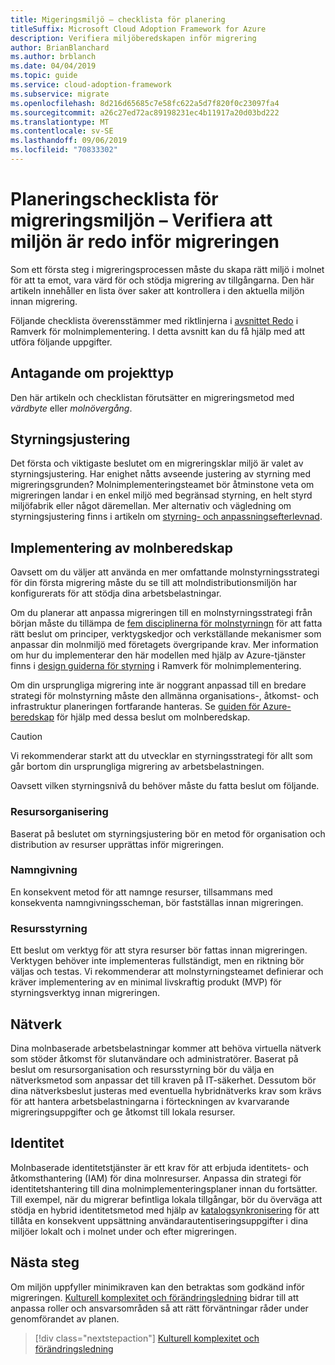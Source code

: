 ```yaml
---
title: Migeringsmiljö – checklista för planering
titleSuffix: Microsoft Cloud Adoption Framework for Azure
description: Verifiera miljöberedskapen inför migrering
author: BrianBlanchard
ms.author: brblanch
ms.date: 04/04/2019
ms.topic: guide
ms.service: cloud-adoption-framework
ms.subservice: migrate
ms.openlocfilehash: 8d216d65685c7e58fc622a5d7f820f0c23097fa4
ms.sourcegitcommit: a26c27ed72ac89198231ec4b11917a20d03bd222
ms.translationtype: MT
ms.contentlocale: sv-SE
ms.lasthandoff: 09/06/2019
ms.locfileid: "70833302"
---
```

# <a name="migration-environment-planning-checklist---validate-environmental-readiness-prior-to-migration"></a>Planeringschecklista för migreringsmiljön – Verifiera att miljön är redo inför migreringen

Som ett första steg i migreringsprocessen måste du skapa rätt miljö i molnet för att ta emot, vara värd för och stödja migrering av tillgångarna. Den här artikeln innehåller en lista över saker att kontrollera i den aktuella miljön innan migrering.

Följande checklista överensstämmer med riktlinjerna i [avsnittet Redo](../../../ready/index.md) i Ramverk för molnimplementering. I detta avsnitt kan du få hjälp med att utföra följande uppgifter.

## <a name="effort-type-assumption"></a>Antagande om projekttyp

Den här artikeln och checklistan förutsätter en migreringsmetod med _värdbyte_ eller _molnövergång_.

## <a name="governance-alignment"></a>Styrningsjustering

Det första och viktigaste beslutet om en migreringsklar miljö är valet av styrningsjustering. Har enighet nåtts avseende justering av styrning med migreringsgrunden? Molnimplementeringsteamet bör åtminstone veta om migreringen landar i en enkel miljö med begränsad styrning, en helt styrd miljöfabrik eller något däremellan. Mer alternativ och vägledning om styrningsjustering finns i artikeln om [styrning- och anpassningsefterlevnad](../../expanded-scope/governance-or-compliance.md).

## <a name="cloud-readiness-implementation"></a>Implementering av molnberedskap

Oavsett om du väljer att använda en mer omfattande molnstyrningsstrategi för din första migrering måste du se till att molndistributionsmiljön har konfigurerats för att stödja dina arbetsbelastningar.

Om du planerar att anpassa migreringen till en molnstyrningsstrategi från början måste du tillämpa de [fem disciplinerna för molnstyrningn](../../../governance/governance-disciplines.md) för att fatta rätt beslut om principer, verktygskedjor och verkställande mekanismer som anpassar din molnmiljö med företagets övergripande krav. Mer information om hur du implementerar den här modellen med hjälp av Azure-tjänster finns i [design guiderna för styrning](../../../governance/journeys/index.md) i Ramverk för molnimplementering.

Om din ursprungliga migrering inte är noggrant anpassad till en bredare strategi för molnstyrning måste den allmänna organisations-, åtkomst- och infrastruktur planeringen fortfarande hanteras. Se [guiden för Azure-beredskap](../../../ready/azure-readiness-guide/index.md) för hjälp med dessa beslut om molnberedskap.

> [!CAUTION]
> Vi rekommenderar starkt att du utvecklar en styrningsstrategi för allt som går bortom din ursprungliga migrering av arbetsbelastningen.

Oavsett vilken styrningsnivå du behöver måste du fatta beslut om följande.

### <a name="resource-organization"></a>Resursorganisering

Baserat på beslutet om styrningsjustering bör en metod för organisation och distribution av resurser upprättas inför migreringen.

### <a name="nomenclature"></a>Namngivning

En konsekvent metod för att namnge resurser, tillsammans med konsekventa namngivningsscheman, bör fastställas innan migreringen.

### <a name="resource-governance"></a>Resursstyrning

Ett beslut om verktyg för att styra resurser bör fattas innan migreringen. Verktygen behöver inte implementeras fullständigt, men en riktning bör väljas och testas. Vi rekommenderar att molnstyrningsteamet definierar och kräver implementering av en minimal livskraftig produkt (MVP) för styrningsverktyg innan migreringen.

## <a name="network"></a>Nätverk

Dina molnbaserade arbetsbelastningar kommer att behöva virtuella nätverk som stöder åtkomst för slutanvändare och administratörer. Baserat på beslut om resursorganisation och resursstyrning bör du välja en nätverksmetod som anpassar det till kraven på IT-säkerhet. Dessutom bör dina nätverksbeslut justeras med eventuella hybridnätverks krav som krävs för att hantera arbetsbelastningarna i förteckningen av kvarvarande migreringsuppgifter och ge åtkomst till lokala resurser.

## <a name="identity"></a>Identitet

Molnbaserade identitetstjänster är ett krav för att erbjuda identitets- och åtkomsthantering (IAM) för dina molnresurser. Anpassa din strategi för identitetshantering till dina molnimplementeringsplaner innan du fortsätter. Till exempel, när du migrerar befintliga lokala tillgångar, bör du överväga att stödja en hybrid identitetsmetod med hjälp av [katalogsynkronisering](../../../decision-guides/identity/index.md) för att tillåta en konsekvent uppsättning användarautentiseringsuppgifter i dina miljöer lokalt och i molnet under och efter migreringen.

## <a name="next-steps"></a>Nästa steg

Om miljön uppfyller minimikraven kan den betraktas som godkänd inför migreringen. [Kulturell komplexitet och förändringsledning](./culture-complexity.md) bidrar till att anpassa roller och ansvarsområden så att rätt förväntningar råder under genomförandet av planen.

> [!div class="nextstepaction"]
> [Kulturell komplexitet och förändringsledning](./culture-complexity.md)
